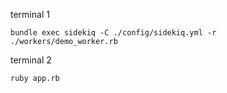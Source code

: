 terminal 1
```
bundle exec sidekiq -C ./config/sidekiq.yml -r ./workers/demo_worker.rb
```

terminal 2
```
ruby app.rb
```

